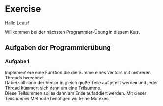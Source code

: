 # Exercise

Hallo Leute!

Willkommen bei der nächsten Programmier-Übung in diesem Kurs.

## Aufgaben der Programmierübung

### Aufgabe 1

Implementiere eine Funktion die die Summe eines Vectors mit mehreren Threads berechnet.  
Dabei soll dann der Vector in gleich große Teile aufgeteilt werden und jeder Thread kümmert sich dann um eine Teilsumme.  
Diese Teilsummen sollen dann am Ende aufaddiert werden. Mit dieser *Teilsummen* Methode benötigen wir keine Mutexes.
